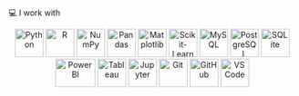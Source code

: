 💻 I work with
<p align="center"> <!-- Linguagens --> <img src="https://cdn.jsdelivr.net/gh/devicons/devicon/icons/python/python-original.svg" width="50" height="50" alt="Python"/> <img src="https://cdn.jsdelivr.net/gh/devicons/devicon/icons/r/r-original.svg" width="50" height="50" alt="R"/> <!-- Bibliotecas --> <img src="https://cdn.jsdelivr.net/gh/devicons/devicon/icons/numpy/numpy-original.svg" width="50" height="50" alt="NumPy"/> <img src="https://cdn.jsdelivr.net/gh/devicons/devicon/icons/pandas/pandas-original.svg" width="50" height="50" alt="Pandas"/> <img src="https://cdn.jsdelivr.net/gh/devicons/devicon/icons/matplotlib/matplotlib-original.svg" width="50" height="50" alt="Matplotlib"/> <img src="https://cdn.jsdelivr.net/gh/devicons/devicon/icons/scikit-learn/scikit-learn-original.svg" width="50" height="50" alt="Scikit-Learn"/> <!-- Bancos de Dados --> <img src="https://cdn.jsdelivr.net/gh/devicons/devicon/icons/mysql/mysql-original.svg" width="50" height="50" alt="MySQL"/> <img src="https://cdn.jsdelivr.net/gh/devicons/devicon/icons/postgresql/postgresql-original.svg" width="50" height="50" alt="PostgreSQL"/> <img src="https://cdn.jsdelivr.net/gh/devicons/devicon/icons/sqlite/sqlite-original.svg" width="50" height="50" alt="SQLite"/> <!-- Ferramentas de visualização (logos manuais que funcionam) --> <img src="https://upload.wikimedia.org/wikipedia/commons/1/10/Power_bi_logo_black.svg" width="70" height="50" alt="Power BI"/> <img src="https://cdn.jsdelivr.net/gh/devicons/devicon/icons/tableau/tableau-original.svg" width="50" height="50" alt="Tableau"/> <!-- Extras --> <img src="https://cdn.jsdelivr.net/gh/devicons/devicon/icons/jupyter/jupyter-original.svg" width="50" height="50" alt="Jupyter"/> <img src="https://cdn.jsdelivr.net/gh/devicons/devicon/icons/git/git-original.svg" width="50" height="50" alt="Git"/> <img src="https://cdn.jsdelivr.net/gh/devicons/devicon/icons/github/github-original.svg" width="50" height="50" alt="GitHub"/> <img src="https://cdn.jsdelivr.net/gh/devicons/devicon/icons/vscode/vscode-original.svg" width="50" height="50" alt="VS Code"/> </p>
